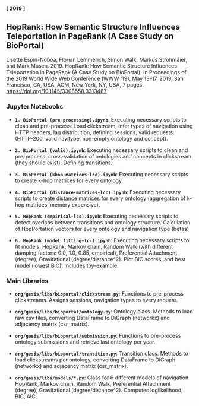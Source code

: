 
#### [ 2019 ] ####
HopRank: How Semantic Structure Influences Teleportation in PageRank (A Case Study on BioPortal)
------
Lisette Espín-Noboa, Florian Lemmerich, Simon Walk, Markus Strohmaier, and Mark Musen. 2019. 
HopRank: How Semantic Structure Influences Teleportation in PageRank (A Case Study on BioPortal). 
In Proceedings of the 2019 World Wide Web Conference (WWW '19), May 13–17, 2019, San Francisco, CA, USA. 
ACM, New York, NY, USA, 7 pages. https://doi.org/10.1145/3308558.3313487


### Jupyter Notebooks ###
- **`1. BioPortal (pre-processing).ipynb`**:
Executing necessary scripts to clean and pre-process: Load clickstream, infer types of navigation using HTTP headers, lag distribution, defining sessions, valid requests: (HTTP-200, valid navitype, non-empty ontology and concept).

- **`2. BioPortal (valid).ipynb`**:
Executing necessary scripts to clean and pre-process: cross-validation of ontologies and concepts in clickstream (they should exist). Defining transitions.

- **`3. BioPortal (khop-matrices-lcc).ipynb`**:
Executing necessary scripts to create k-hop matrices for every ontology.

- **`4. BioPortal (distance-matrices-lcc).ipynb`**:
Executing necessary scripts to create distance matrices for every ontology (aggregation of k-hop matrices, memory expensive).

- **`5. HopRank (empirical-lcc).ipynb`**:
Executing necessary scripts to detect overlaps between transitions and ontology structure. Calculation of HopPortation vectors for every ontology and navigation type (betas)

- **`6. HopRank (model fitting-lcc).ipynb`**:
Executing necessary scripts to fit models: HopRank, Markov chain, Random Walk (with different damping factors: 0.0, 1.0, 0.85, empirical), Preferential Attachment (degree), Gravitational (degree/distance^2). Plot BIC scores, and best model (lowest BIC). Includes toy-example.



### Main Libraries ###

- **`org/gesis/libs/bioportal/clickstream.py`**:
Functions to pre-process clickstreams. Assigns sessions, navigation types to every request.

- **`org/gesis/libs/bioportal/ontology.py`**: 
Ontology class. Methods to load raw csv files, converting DataFrame to DiGraph (networkx) and adjacency matrix (csr_matrix).

- **`org/gesis/libs/bioportal/submission.py`**:
Functions to pre-process ontology submissions and retrieve last ontology per year.

- **`org/gesis/libs/bioportal/transition.py`**:
Transition class. Methods to load clickstreams per ontology, converting DataFrame to DiGraph (networkx) and adjacency matrix 
(csr_matrix).

- **`org/gesis/libs/models/*.py`**:
Class for 6 different models of navigation: HopRank, Markov chain, Random Walk, Preferential Attachment (degree), Gravitational (degree/distance^2). Computes loglikelihood, BIC, AIC.

